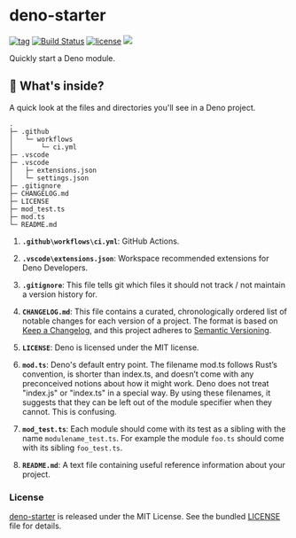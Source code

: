 # deno-starter

[![tag](https://img.shields.io/github/release/denomod/deno-starter)](https://github.com/denomod/deno-starter/releases)
[![Build Status](https://github.com/denomod/deno-starter/workflows/ci/badge.svg?branch=master)](https://github.com/denomod/deno-starter/actions)
[![license](https://img.shields.io/github/license/denomod/deno-starter)](https://github.com/denomod/deno-starter/blob/master/LICENSE)
[![](https://img.shields.io/badge/deno-v0.26.0-green.svg)](https://github.com/denoland/deno)

Quickly start a Deno module.

## 🧐 What's inside?

A quick look at the files and directories you'll see in a Deno project.

    .
    ├─ .github
    │   └─ workflows
    │       └─ ci.yml
    ├─ .vscode
    ├─ .vscode
    │   ├─ extensions.json
    │   └─ settings.json
    ├─ .gitignore
    ├─ CHANGELOG.md
    ├─ LICENSE
    ├─ mod_test.ts
    ├─ mod.ts
    └─ README.md

1.  **`.github\workflows\ci.yml`**: GitHub Actions.

1.  **`.vscode\extensions.json`**: Workspace recommended extensions for Deno Developers.

1.  **`.gitignore`**: This file tells git which files it should not track / not maintain a version history for.

1.  **`CHANGELOG.md`**: This file contains a curated, chronologically ordered list of notable changes for each version of a project. The format is based on [Keep a Changelog](https://keepachangelog.com/en/1.0.0/),
    and this project adheres to [Semantic Versioning](https://semver.org/spec/v2.0.0.html).

1.  **`LICENSE`**: Deno is licensed under the MIT license.

1.  **`mod.ts`**: Deno's default entry point. The filename mod.ts follows Rust’s convention, is shorter than index.ts, and doesn’t come with any preconceived notions about how it might work. Deno does not treat "index.js" or "index.ts" in a special way. By using these filenames, it suggests that they can be left out of the module specifier when they cannot. This is confusing.

1.  **`mod_test.ts`**: Each module should come with its test as a sibling with the name `modulename_test.ts`. For example the module `foo.ts` should come with its sibling `foo_test.ts`.

1.  **`README.md`**: A text file containing useful reference information about your project.

### License

[deno-starter](https://github.com/denomod/deno-starter) is released under the MIT License. See the bundled [LICENSE](./LICENSE) file for details.
